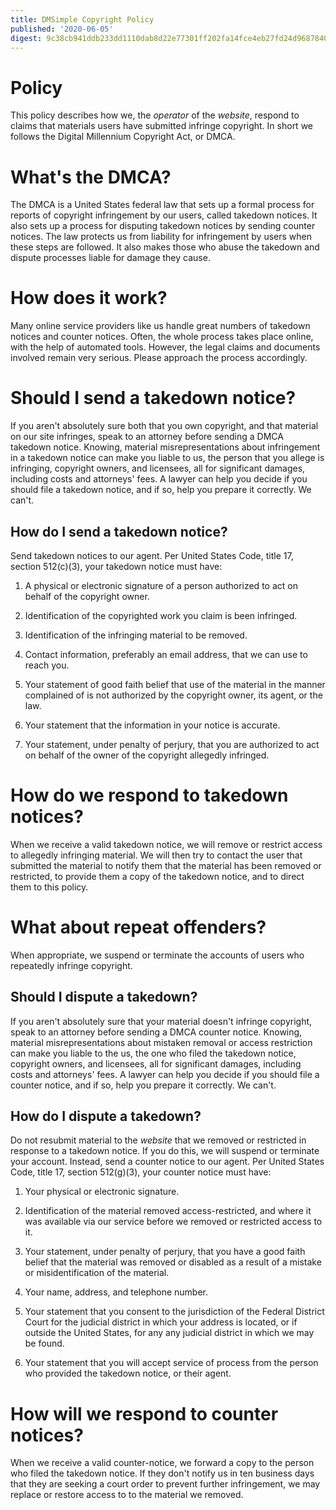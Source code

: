 ```yaml
---
title: DMSimple Copyright Policy
published: '2020-06-05'
digest: 9c38cb941ddb233dd1110dab8d22e77301ff202fa14fce4eb27fd24d96878401
---
```


# Policy

This policy describes how we, the _operator_ of the _website_, respond to claims that materials users have submitted infringe copyright.  In short we follows the Digital Millennium Copyright Act, or DMCA.

# What's the DMCA?

The DMCA is a United States federal law that sets up a formal process for reports of copyright infringement by our users, called takedown notices.  It also sets up a process for disputing takedown notices by sending counter notices.  The law protects us from liability for infringement by users when these steps are followed.  It also makes those who abuse the takedown and dispute processes liable for damage they cause.

# How does it work?

Many online service providers like us handle great numbers of takedown notices and counter notices.  Often, the whole process takes place online, with the help of automated tools.  However, the legal claims and documents involved remain very serious.  Please approach the process accordingly.

# Should I send a takedown notice?

If you aren't absolutely sure both that you own copyright, and that material on our site infringes, speak to an attorney before sending a DMCA takedown notice.  Knowing, material misrepresentations about infringement in a takedown notice can make you liable to us, the person that you allege is infringing, copyright owners, and licensees, all for significant damages, including costs and attorneys' fees.  A lawyer can help you decide if you should file a takedown notice, and if so, help you prepare it correctly.  We can't.

## How do I send a takedown notice?

Send takedown notices to our agent.  Per United States Code, title 17, section 512(c)(3), your takedown notice must have:

1.  A physical or electronic signature of a person authorized to act on behalf of the copyright owner.

2.  Identification of the copyrighted work you claim is been infringed.

3.  Identification of the infringing material to be removed.

4.  Contact information, preferably an email address, that we can use to reach you.

5.  Your statement of good faith belief that use of the material in the manner complained of is not authorized by the copyright owner, its agent, or the law.

6.  Your statement that the information in your notice is accurate.

7.  Your statement, under penalty of perjury, that you are authorized to act on behalf of the owner of the copyright allegedly infringed.

# How do we respond to takedown notices?

When we receive a valid takedown notice, we will remove or restrict access to allegedly infringing material.  We will then try to contact the user that submitted the material to notify them that the material has been removed or restricted, to provide them a copy of the takedown notice, and to direct them to this policy.

# What about repeat offenders?

When appropriate, we suspend or terminate the accounts of users who repeatedly infringe copyright.

## Should I dispute a takedown?

If you aren't absolutely sure that your material doesn't infringe copyright, speak to an attorney before sending a DMCA counter notice.  Knowing, material misrepresentations about mistaken removal or access restriction can make you liable to the us, the one who filed the takedown notice, copyright owners, and licensees, all for significant damages, including costs and attorneys' fees.  A lawyer can help you decide if you should file a counter notice, and if so, help you prepare it correctly.  We can't.

## How do I dispute a takedown?

Do not resubmit material to the _website_ that we removed or restricted in response to a takedown notice.  If you do this, we will suspend or terminate your account.  Instead, send a counter notice to our agent.  Per United States Code, title 17, section 512(g)(3), your counter notice must have:

1.  Your physical or electronic signature.

2.  Identification of the material removed access-restricted, and where it was available via our service before we removed or restricted access to it.

3.  Your statement, under penalty of perjury, that you have a good faith belief that the material was removed or disabled as a result of a mistake or misidentification of the material.

4.  Your name, address, and telephone number.

5.  Your statement that you consent to the jurisdiction of the Federal District Court for the judicial district in which your address is located, or if outside the United States, for any any judicial district in which we may be found.

6.  Your statement that you will accept service of process from the person who provided the takedown notice, or their agent.

# How will we respond to counter notices?

When we receive a valid counter-notice, we forward a copy to the person who filed the takedown notice.  If they don't notify us in ten business days that they are seeking a court order to prevent further infringement, we may replace or restore access to to the material we removed.
